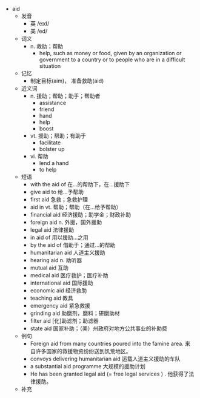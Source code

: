 - aid
  - 发音
    - 英 /eɪd/
    - 美 /ed/
  - 词义
    - n. 救助；帮助
      - help, such as money or food, given by an organization or government to a country or to people who are in a difficult situation
  - 记忆
    - 制定目标(aim)， 准备救助(aid)
  - 近义词
    - n. 援助；帮助；助手；帮助者
      - assistance
      - friend
      - hand
      - help
      - boost
    - vt. 援助；帮助；有助于
      - facilitate
      - bolster up
    - vi. 帮助
      - lend a hand
      - to help
  - 短语
    - with the aid of 在…的帮助下，在…援助下
    - give aid to 给…予帮助
    - first aid 急救；急救护理
    - aid in vt. 帮助；帮助（在...给予帮助）
    - financial aid 经济援助；助学金；财政补助
    - foreign aid n. 外援，国外援助
    - legal aid 法律援助
    - in aid of 用以援助…之用
    - by the aid of 借助于；通过…的帮助
    - humanitarian aid 人道主义援助
    - hearing aid n. 助听器
    - mutual aid 互助
    - medical aid 医疗救护；医疗补助
    - international aid 国际援助
    - economic aid 经济救助
    - teaching aid 教具
    - emergency aid 紧急救援
    - grinding aid 助磨剂，磨料；研磨助材
    - filter aid [化]助滤剂；助滤器
    - state aid 国家补助；（美）州政府对地方公共事业的补助费
  - 例句
    - Foreign aid from many countries poured into the famine area. 来自许多国家的救援物资纷纷送到饥荒地区。
    - convoys delivering humanitarian aid 运载人道主义援助的车队
    - a substantial aid programme 大规模的援助计划
    - He has been granted legal aid (=  free legal services  ) . 他获得了法律援助。
  - 补充